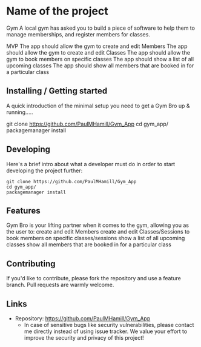 
# Name of the project

Gym
A local gym has asked you to build a piece of software to help them to manage memberships, and register members for classes.

MVP
The app should allow the gym to create and edit Members
The app should allow the gym to create and edit Classes
The app should allow the gym to book members on specific classes
The app should show a list of all upcoming classes
The app should show all members that are booked in for a particular class

## Installing / Getting started

A quick introduction of the minimal setup you need to get a Gym Bro up &
running.....

git clone https://github.com/PaulMHamill/Gym_App
cd gym_app/
packagemanager install

## Developing

Here's a brief intro about what a developer must do in order to start developing
the project further:

```shell
git clone https://github.com/PaulMHamill/Gym_App
cd gym_app/
packagemanager install
```

## Features

Gym Bro is your lifting partner when it comes to the gym, allowing you as the user to:
        create and edit Members
        create and edit Classes/Sessions
        to book members on specific classes/sessions
        show a list of all upcoming classes
        show all members that are booked in for a particular class

## Contributing

If you'd like to contribute, please fork the repository and use a feature
branch. Pull requests are warmly welcome.

## Links


- Repository: https://github.com/PaulMHamill/Gym_App
  - In case of sensitive bugs like security vulnerabilities, please contact
    me directly instead of using issue tracker. We value your effort
    to improve the security and privacy of this project!

